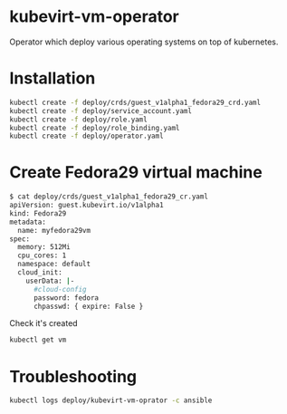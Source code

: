 kubevirt-vm-operator
====================

Operator which deploy various operating systems on top of kubernetes.

# Installation
```bash
kubectl create -f deploy/crds/guest_v1alpha1_fedora29_crd.yaml
kubectl create -f deploy/service_account.yaml
kubectl create -f deploy/role.yaml
kubectl create -f deploy/role_binding.yaml
kubectl create -f deploy/operator.yaml
```

# Create Fedora29 virtual machine
```bash
$ cat deploy/crds/guest_v1alpha1_fedora29_cr.yaml
apiVersion: guest.kubevirt.io/v1alpha1
kind: Fedora29
metadata:
  name: myfedora29vm
spec:
  memory: 512Mi
  cpu_cores: 1
  namespace: default
  cloud_init:
    userData: |-
      #cloud-config
      password: fedora
      chpasswd: { expire: False }
```

Check it's created

```bash
kubectl get vm
```

# Troubleshooting

```bash
kubectl logs deploy/kubevirt-vm-oprator -c ansible
```
